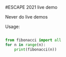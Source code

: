 #ESCAPE 2021 live demo

Never do live demos

Usage:
```python

from fibonacci import all
for n in range(n):
	print(fibonacci(n))
```
